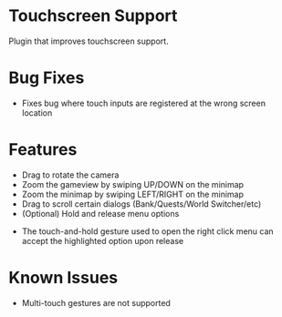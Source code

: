 # Touchscreen Support
Plugin that improves touchscreen support.

# Bug Fixes
* Fixes bug where touch inputs are registered at the wrong screen location

# Features

* Drag to rotate the camera
* Zoom the gameview by swiping UP/DOWN on the minimap
* Zoom the minimap by swiping LEFT/RIGHT on the minimap
* Drag to scroll certain dialogs (Bank/Quests/World Switcher/etc)
* (Optional) Hold and release menu options
- The touch-and-hold gesture used to open the right click menu can accept the highlighted option upon release

# Known Issues
* Multi-touch gestures are not supported